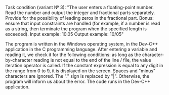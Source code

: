 Task condition (variant № 3):
"The user enters a floating-point number. 
Read the number and output the integer and fractional parts separately.
Provide for the possibility of leading zeros in the fractional part.
Bonus: ensure that input constraints
are handled (for example, if a number is read as a string, then terminate the program when the specified length is exceeded).
Input example: 10.05
Output example: 10/05"

The program is written in the Windows operating system, in the Dev-C++ application in the C programming language.
After entering a variable and reading it, we check it for the following conditions:
as long as the character-by-character reading is not equal to the end of the line / file, the value iteration operator is called.
If the constant expression is equal to any digit in the range from 0 to 9, it is displayed on the screen.
Spaces and "minus" characters are ignored.
The "." sign is replaced by "|". Otherwise, the program will inform us about the error.
The code runs in the Dev-C++ application.